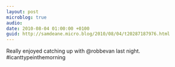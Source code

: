 ```yaml
---
layout: post
microblog: true
audio: 
date: 2010-08-04 01:00:00 +0100
guid: http://samdeane.micro.blog/2010/08/04/t20287187976.html
---
```

Really enjoyed catching up with @robbevan last night. #icanttypeinthemorning

